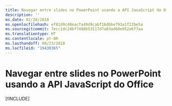 ```yaml
---
title: Navegar entre slides no PowerPoint usando a API JavaScript do Office
description: ''
ms.date: 02/28/2018
ms.openlocfilehash: ef82d9c48eacfa49d9cabf16dbbe793a1f22be5a
ms.sourcegitcommit: 7ecc1dc24bf7488b53117d7a83ad60e952a6f7aa
ms.translationtype: HT
ms.contentlocale: pt-BR
ms.lasthandoff: 08/23/2018
ms.locfileid: "19438365"
---
```

# <a name="navigate-between-slides-in-powerpoint-using-the-office-javascript-api"></a>Navegar entre slides no PowerPoint usando a API JavaScript do Office

[!INCLUDE[](../includes/powerpoint-tutorial-navigate-slides.md)]